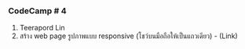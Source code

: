 ### CodeCamp # 4  
1. Teerapord Lin
2. สร้าง web page รูปภาพแบบ responsive (โชว์บนมือถือให้เป็นแถวเดียว) - (Link)
